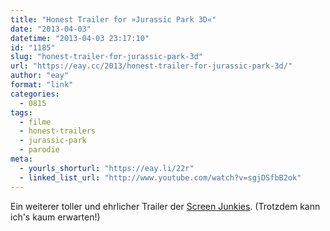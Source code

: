 ```yaml
---
title: "Honest Trailer for »Jurassic Park 3D«"
date: "2013-04-03"
datetime: "2013-04-03 23:17:10"
id: "1185"
slug: "honest-trailer-for-jurassic-park-3d"
url: "https://eay.cc/2013/honest-trailer-for-jurassic-park-3d/"
author: "eay"
format: "link"
categories:
  - 0815
tags:
  - filme
  - honest-trailers
  - jurassic-park
  - parodie
meta:
  - yourls_shorturl: "https://eay.li/22r"
  - linked_list_url: "http://www.youtube.com/watch?v=sgjDSfbB2ok"
---
```


Ein weiterer toller und ehrlicher Trailer der [Screen Junkies](http://www.screenjunkies.com/tag/honest-trailer/). (Trotzdem kann ich's kaum erwarten!)
